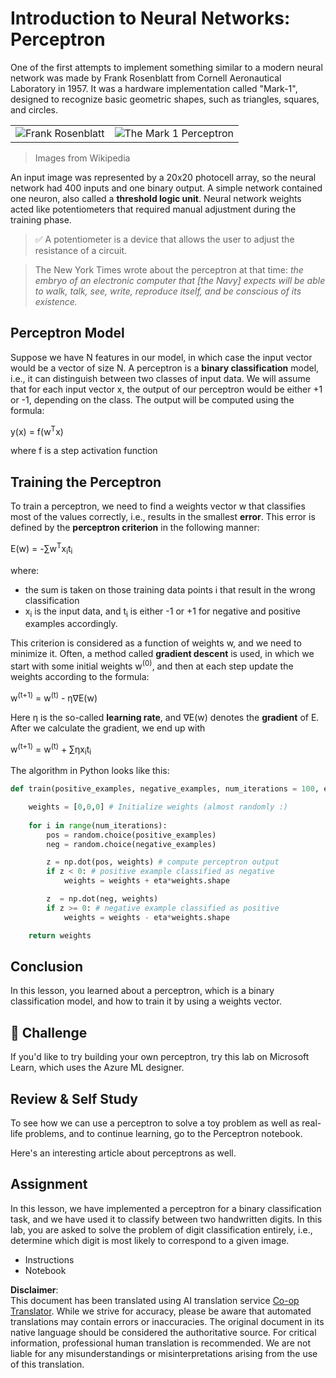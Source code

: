 <!--
CO_OP_TRANSLATOR_METADATA:
{
  "original_hash": "59021c5f419d3feda19075910a74280a",
  "translation_date": "2025-05-20T02:28:52+00:00",
  "source_file": "15-rag-and-vector-databases/data/perceptron.md",
  "language_code": "en"
}
-->
# Introduction to Neural Networks: Perceptron

One of the first attempts to implement something similar to a modern neural network was made by Frank Rosenblatt from Cornell Aeronautical Laboratory in 1957. It was a hardware implementation called "Mark-1", designed to recognize basic geometric shapes, such as triangles, squares, and circles.

|      |      |
|--------------|-----------|
|<img src='images/Rosenblatt-wikipedia.jpg' alt='Frank Rosenblatt'/> | <img src='images/Mark_I_perceptron_wikipedia.jpg' alt='The Mark 1 Perceptron' />|

> Images from Wikipedia

An input image was represented by a 20x20 photocell array, so the neural network had 400 inputs and one binary output. A simple network contained one neuron, also called a **threshold logic unit**. Neural network weights acted like potentiometers that required manual adjustment during the training phase.

> ✅ A potentiometer is a device that allows the user to adjust the resistance of a circuit.

> The New York Times wrote about the perceptron at that time: *the embryo of an electronic computer that [the Navy] expects will be able to walk, talk, see, write, reproduce itself, and be conscious of its existence.*

## Perceptron Model

Suppose we have N features in our model, in which case the input vector would be a vector of size N. A perceptron is a **binary classification** model, i.e., it can distinguish between two classes of input data. We will assume that for each input vector x, the output of our perceptron would be either +1 or -1, depending on the class. The output will be computed using the formula:

y(x) = f(w<sup>T</sup>x)

where f is a step activation function

## Training the Perceptron

To train a perceptron, we need to find a weights vector w that classifies most of the values correctly, i.e., results in the smallest **error**. This error is defined by the **perceptron criterion** in the following manner:

E(w) = -∑w<sup>T</sup>x<sub>i</sub>t<sub>i</sub>

where:

* the sum is taken on those training data points i that result in the wrong classification
* x<sub>i</sub> is the input data, and t<sub>i</sub> is either -1 or +1 for negative and positive examples accordingly.

This criterion is considered as a function of weights w, and we need to minimize it. Often, a method called **gradient descent** is used, in which we start with some initial weights w<sup>(0)</sup>, and then at each step update the weights according to the formula:

w<sup>(t+1)</sup> = w<sup>(t)</sup> - η∇E(w)

Here η is the so-called **learning rate**, and ∇E(w) denotes the **gradient** of E. After we calculate the gradient, we end up with

w<sup>(t+1)</sup> = w<sup>(t)</sup> + ∑ηx<sub>i</sub>t<sub>i</sub>

The algorithm in Python looks like this:

```python
def train(positive_examples, negative_examples, num_iterations = 100, eta = 1):

    weights = [0,0,0] # Initialize weights (almost randomly :)
        
    for i in range(num_iterations):
        pos = random.choice(positive_examples)
        neg = random.choice(negative_examples)

        z = np.dot(pos, weights) # compute perceptron output
        if z < 0: # positive example classified as negative
            weights = weights + eta*weights.shape

        z  = np.dot(neg, weights)
        if z >= 0: # negative example classified as positive
            weights = weights - eta*weights.shape

    return weights
```

## Conclusion

In this lesson, you learned about a perceptron, which is a binary classification model, and how to train it by using a weights vector.

## 🚀 Challenge

If you'd like to try building your own perceptron, try this lab on Microsoft Learn, which uses the Azure ML designer.

## Review & Self Study

To see how we can use a perceptron to solve a toy problem as well as real-life problems, and to continue learning, go to the Perceptron notebook.

Here's an interesting article about perceptrons as well.

## Assignment

In this lesson, we have implemented a perceptron for a binary classification task, and we have used it to classify between two handwritten digits. In this lab, you are asked to solve the problem of digit classification entirely, i.e., determine which digit is most likely to correspond to a given image.

* Instructions
* Notebook

**Disclaimer**:  
This document has been translated using AI translation service [Co-op Translator](https://github.com/Azure/co-op-translator). While we strive for accuracy, please be aware that automated translations may contain errors or inaccuracies. The original document in its native language should be considered the authoritative source. For critical information, professional human translation is recommended. We are not liable for any misunderstandings or misinterpretations arising from the use of this translation.